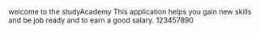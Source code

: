 welcome to the studyAcademy
This application helps you gain new skills and be job ready and to earn a good salary.
123457890
